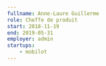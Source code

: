 ```yaml
---
fullname: Anne-Laure Guillerme
role: Cheffe de produit
start: 2018-11-19
end: 2019-05-31
employer: admin
startups:
    - mobilot
---
```

